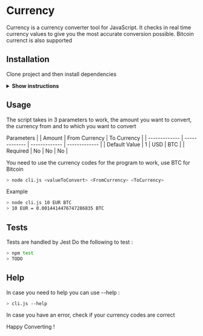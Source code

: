 # Currency 

Currency is a currency converter tool for JavaScript. It checks in real time currency values to give you the most accurate conversion possible.
Bitcoin currenct is also supported

## Installation

Clone project and then install dependencies

<details><summary><b>Show instructions</b></summary>

1. Clone:
    ```sh
    > cd your/directory/here
    > git clone https://github.com/Shraneid/3-musketeers
    ```

2. Install dependencies:
    ```sh
    > cd /3-musketeers
    > npm install
    ```

</details>

## Usage

The script takes in 3 parameters to work, the amount you want to convert, the currency from and to which you want to convert

Parameters
|               | Amount        | From Currency | To Currency   |
| ------------- | ------------- | ------------- | ------------- |
| Default Value | 1             | USD           | BTC           |
| Required      | No            | No            | No            |

You need to use the currency codes for the program to work, use BTC for Bitcoin

```sh
> node cli.js <valueToConvert> <FromCurrency> <ToCurrency>
```

Example
```sh
> node cli.js 10 EUR BTC
> 10 EUR = 0.0014414476747286835 BTC
```

## Tests

Tests are handled by Jest
Do the following to test :

```sh
> npm test
> TODO
```

## Help

In case you need to help you can use --help :

```sh
> cli.js --help
```

In case you have an error, check if your currency codes are correct

Happy Converting !